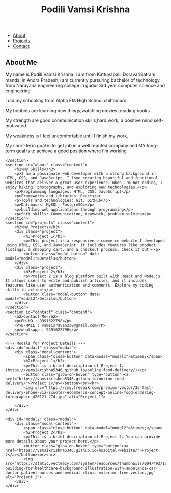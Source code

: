 <!DOCTYPE html>
<html lang="en">
<head>
    <meta charset="UTF-8">
    <meta name="viewport" content="width=device-width, initial-scale=1.0">
    <title>p.vamsi krishna</title>
    <link rel="stylesheet" type="text/css" href="styles.css">
</head>
<body>
    <header>
        <h1>Podili Vamsi Krishna</h1>
    </header>
    <nav>
        <ul>
            <li><a href="#about">About</a></li>
            <li><a href="#projects">Projects</a></li>
            <li><a href="#contact">Contact</a></li>
        </ul>
    </nav>
    <section id="about" class="content">
        <h2>About Me</h2>
        <p>My name is Podili Vamsi Krishna ,i am from Kattuvapalli,DoravariSatram mandal in Andra Pradesh,I am currently pursuring bachelor of technology from Narayana engineering college in gudur 3rd year computer science and engineering </p>
        <p>I did my schooling from Alpha EM High School,chittamuru.</p>
        <p>My hobbies are learning new things,watching movies ,reading books.</p>
        <p>My strength are good communication skills,hard work, a positive mind,self-motivated.</p>
        <p>My weakness is I feel uncomfortable until I finish my work.</p>
        <p>My short-term goal is to get job in a well reputed company and MY long-term goal is to achieve a good position where i'm working</p>
        
    </section>
    <section id="about" class="content">
        <h2>My Skills</h2>
        <p>I am a passionate web developer with a strong background in HTML, CSS, and JavaScript. I love creating beautiful and functional websites that deliver a great user experience. When I'm not coding, I enjoy hiking, photography, and exploring new technologies.</p>
        <p>Programming languages: HTML, CSS, JavaScript</p>
        <p>Frameworks and libraries: React</p>
        <p>Tools and technologies: Git, GitHub</p>
        <p>Databases: MySQL, PostgreSQL</p>
        <p>building web applications through programming</p>
        <p>Soft skills: Communication, teamwork, problem-solving</p>
    </section>
    <section id="projects" class="content">
        <h2>My Projects</h2>
        <div class="project">
            <h3>Project 1</h3>
            <p>This project is a responsive e-commerce website I developed using HTML, CSS, and JavaScript. It includes features like product listings, a shopping cart, and a checkout process. Check it out!</p>
            <button class="modal-button" data-modal="modal1">Details</button>
        </div>
        <div class="project">
            <h3>Project 2</h3>
            <p>Project 2 is a blog platform built with React and Node.js. It allows users to write and publish articles, and it includes features like user authentication and comments. Explore my coding skills in action!</p>
            <button class="modal-button" data-modal="modal2">Details</button>
        </div>
    </section>
    <section id="contact" class="content">
        <h2>Contact Me</h2>
        <p>PH.NO : 9391622798</p>
        <P>E-MAIL : vamsisravan338@gmail.com</P>
        <p>whatsapp : 9391622798</p>
    </section>

    <!-- Modals for Project Details -->
    <div id="modal1" class="modal">
        <div class="modal-content">
            <span class="close-button" data-modal="modal1">&times;</span>
            <h2>Project 1</h2>
            <p>This is a brief description of Project 1.(https://vamsikrishna5346.github.io/online-food-delivery/)</p>
            <button class="glow-on-hover" type="button"><a href="https://vamsikrishna5346.github.io/online-food-delivery/">Project 1</a></button><br><hr>
            <img src="https://img.freepik.com/premium-vector/3d-fast-delivery-phone-via-scooter-ecommerce-concept-online-food-ordering-infographic_420121-274.jpg" alt="Project 1">
            
        </div>
    </div>

    <div id="modal2" class="modal">
        <div class="modal-content">
            <span class="close-button" data-modal="modal2">&times;</span>
            <h2>Project 2</h2>
            <p>This is a brief description of Project 2. You can provide more details about your project here.</p>
            <button class="glow-on-hover" type="button"><a href="https://vamsikrishna5346.github.io/hospital-website/">Project 2</a></button><br><hr>
            <img src="https://static.vecteezy.com/system/resources/thumbnails/004/493/181/small/hospital-building-for-healthcare-background-illustration-with-ambulance-car-doctor-patient-nurses-and-medical-clinic-exterior-free-vector.jpg" alt="Project 2">
        </div>
    </div>
<script src="script.js"></script>
</body>
</html>
